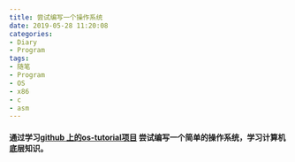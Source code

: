 ```yaml
---
title: 尝试编写一个操作系统
date: 2019-05-28 11:20:08
categories:
- Diary
- Program
tags:
- 随笔
- Program
- OS
- x86
- c
- asm
---
```


#### 通过学习[github 上的os-tutorial项目](https://github.com/cfenollosa/os-tutorial.git) 尝试编写一个简单的操作系统，学习计算机底层知识。
